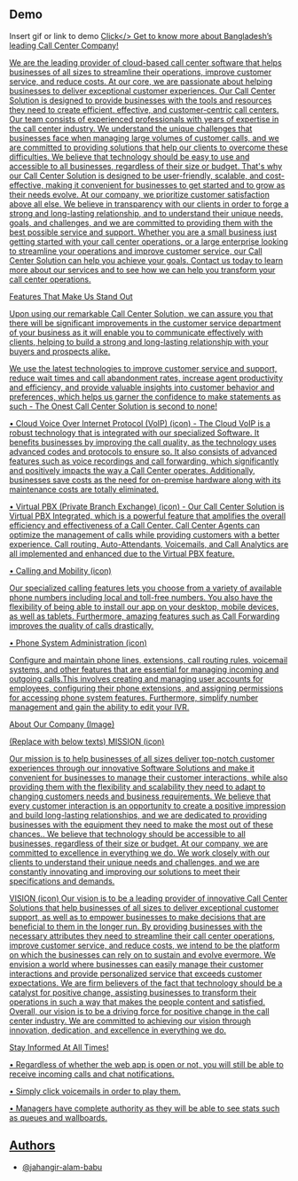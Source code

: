 ## Demo

Insert gif or link to demo <a href="https://odialer.net/">Click</>
Get to know more about Bangladesh’s leading Call Center Company!

We are the leading provider of cloud-based call center software that helps businesses of all sizes to streamline their operations, improve customer service, and reduce costs.
At our core, we are passionate about helping businesses to deliver exceptional customer experiences. Our Call Center Solution is designed to provide businesses with the tools and resources they need to create efficient, effective, and customer-centric call centers.
Our team consists of experienced professionals with years of expertise in the call center industry. We understand the unique challenges that businesses face when managing large volumes of customer calls, and we are committed to providing solutions that help our clients to overcome these difficulties.
We believe that technology should be easy to use and accessible to all businesses, regardless of their size or budget. That's why our Call Center Solution is designed to be user-friendly, scalable, and cost-effective, making it convenient for businesses to get started and to grow as their needs evolve.
At our company, we prioritize customer satisfaction above all else. We believe in transparency with our clients in order to forge a strong and long-lasting relationship, and to understand their unique needs, goals, and challenges, and we are committed to providing them with the best possible service and support.
Whether you are a small business just getting started with your call center operations, or a large enterprise looking to streamline your operations and improve customer service, our Call Center Solution can help you achieve your goals. Contact us today to learn more about our services and to see how we can help you transform your call center operations. 


Features That Make Us Stand Out

Upon using our remarkable Call Center Solution, we can assure you that there will be significant improvements in the customer service department of your business as it will enable you to communicate effectively with clients, helping to build a strong and long-lasting relationship with your buyers and prospects alike.

We use the latest technologies to improve customer service and support, reduce wait times and call abandonment rates, increase agent productivity and efficiency, and provide valuable insights into customer behavior and preferences, which helps us garner the confidence to make statements as such - The Onest Call Center Solution is second to none! 


• Cloud Voice Over Internet Protocol (VoIP) (icon) - The Cloud VoIP is a robust technology that is integrated with our specialized Software. It benefits businesses by improving the call quality, as the technology uses advanced codes and protocols to ensure so. It also consists of advanced features such as voice recordings and call forwarding, which significantly and positively impacts the way a Call Center operates.
Additionally, businesses save costs as the need for on-premise hardware along with its maintenance costs are totally eliminated. 

• Virtual PBX (Private Branch Exchange) (icon) - Our Call Center Solution is Virtual PBX Integrated, which is a powerful feature that amplifies the overall efficiency and effectiveness of a Call Center. Call Center Agents can optimize the management of calls while providing customers with a better experience. Call routing, Auto-Attendants, Voicemails, and Call Analytics are all implemented and enhanced due to the Virtual PBX feature.

• Calling and Mobility (icon)

Our specialized calling features lets you choose from a variety of available phone numbers including local and toll-free numbers. You also have the flexibility of being able to install our app on your desktop, mobile devices, as well as tablets. Furthermore, amazing features such as Call Forwarding improves the quality of calls drastically.  

• Phone System Administration (icon)

Configure and maintain phone lines, extensions, call routing rules, voicemail systems, and other features that are essential for managing incoming and outgoing calls.This involves creating and managing user accounts for employees, configuring their phone extensions, and assigning permissions for accessing phone system features. Furthermore, simplify number management and gain the ability to edit your IVR. 

About Our Company (Image)


(Replace with below texts) 
MISSION (icon)

Our mission is to help businesses of all sizes deliver top-notch customer experiences through our innovative Software Solutions and make it convenient for businesses to manage their customer interactions, while also providing them with the flexibility and scalability they need to adapt to changing customers needs and business requirements. We believe that every customer interaction is an opportunity to create a positive impression and build long-lasting relationships, and we are dedicated to providing businesses with the equipment they need to make the most out of these chances..
We believe that technology should be accessible to all businesses, regardless of their size or budget.
At our company, we are committed to excellence in everything we do. We work closely with our clients to understand their unique needs and challenges, and we are constantly innovating and improving our solutions to meet their specifications and demands. 

VISION (icon)
Our vision is to be a leading provider of innovative Call Center Solutions that help businesses of all sizes to deliver exceptional customer support, as well as to empower businesses to make decisions that are beneficial to them in the longer run. 
By providing businesses with the necessary attributes they need to streamline their call center operations, improve customer service, and reduce costs, we intend to be the platform on which the businesses can rely on to sustain and evolve evermore. We envision a world where businesses can easily manage their customer interactions and provide personalized service that exceeds customer expectations.
We are firm believers of the fact that technology should be a catalyst for positive change, assisting businesses to transform their operations in such a way that makes the people content and satisfied. 
Overall, our vision is to be a driving force for positive change in the call center industry. We are committed to achieving our vision through innovation, dedication, and excellence in everything we do.


Stay Informed At All Times!

• Regardless of whether the web app is open or not, you will still be able to receive incoming calls and chat notifications.

• Simply click voicemails in order to play them. 

• Managers have complete authority as they will be able to see stats such as queues and wallboards.


## Authors

- [@jahangir-alam-babu](https://www.github.com/jahangir-alam-babu)
